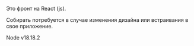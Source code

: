 Это фронт на React (js). 

Собирать потребуется в случае изменения дизайна или встраивания в свое приложение.

Node v18.18.2
